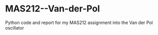 # MAS212--Van-der-Pol
Python code and report for my MAS212 assignment into the Van der Pol oscillator
